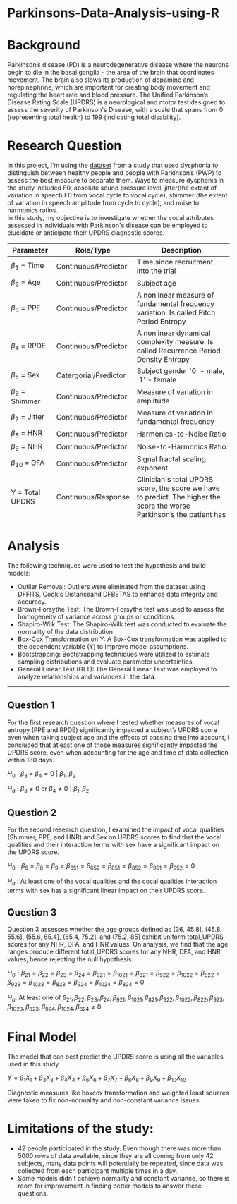 # Parkinsons-Data-Analysis-using-R

# Background
Parkinson’s disease (PD) is a neurodegenerative disease where the neurons begin to die in the basal ganglia - the area of the brain that coordinates movement. The brain also slows its production of dopamine and norepinephrine, which are important for creating body movement and regulating the heart rate and blood pressure. 
The Unified Parkinson’s Disease Rating Scale (UPDRS) is a neurological and motor test designed to assess the severity of Parkinson's Disease, with a scale that spans from 0 (representing total health) to 199 (indicating total disability).

# Research Question
In this project, I'm using the [dataset](https://archive.ics.uci.edu/ml/datasets/Parkinsons+Telemonitoring) from a study that used dysphonia to distinguish between healthy people and people with Parkinson’s (PWP) to assess the best measure to separate them. Ways to measure dysphonia in the study included F0, absolute sound pressure level, jitter(the extent of variation in speech F0 from vocal cycle to vocal cycle), shimmer (the extent of variation in speech amplitude from cycle to cycle), and noise to harmonics ratios.  
In this study, my objective is to investigate whether the vocal attributes assessed in individuals with Parkinson's disease can be employed to elucidate or anticipate their UPDRS diagnostic scores.

| **Parameter** | **Role/Type** | **Description** |
| --- | --- | --- |
| $\beta_1$ = Time | Continuous/Predictor | Time since recruitment into the trial |
| $\beta_2$ = Age | Continuous/Predictor | Subject age |
| $\beta_3$ = PPE | Continuous/Predictor | A nonlinear measure of fundamental frequency variation. Is called Pitch Period Entropy |
| $\beta_4$ = RPDE | Continuous/Predictor | A nonlinear dynamical complexity measure. Is called Recurrence Period Density Entropy |
| $\beta_5$ = Sex| Catergorial/Predictor | Subject gender '0' - male, '1' - female |
| $\beta_6$ = Shimmer | Continuous/Predictor | Measure of variation in amplitude |
| $\beta_7$ = Jitter | Continuous/Predictor | Measure of variation in fundamental frequency |
| $\beta_8$ = HNR | Continuous/Predictor | Harmonics-to-Noise Ratio |
| $\beta_9$ = NHR | Continuous/Predictor | Noise-to-Harmonics Ratio |
| $\beta_10$ = DFA | Continuous/Predictor | Signal fractal scaling exponent |
| Y = Total UPDRS | Continuous/Response | Clinician's total UPDRS score, the score we have to predict. The higher the score the worse Parkinson’s the patient has |

# Analysis
The following techniques were used to test the hypothesis and build models: 
- Outlier Removal: Outliers were eliminated from the dataset using DFFITS, Cook's Distanceand DFBETAS to enhance data integrity and accuracy.
-  Brown-Forsythe Test: The Brown-Forsythe test was used to assess the homogeneity of variance across groups or conditions.
- Shapiro-Wilk Test: The Shapiro-Wilk test was conducted to evaluate the normality of the data distribution
- Box-Cox Transformation on Y: A Box-Cox transformation was applied to the dependent variable (Y) to improve model assumptions.
- Bootstrapping: Bootstrapping techniques were utilized to estimate sampling distributions and evaluate parameter uncertainties.
- General Linear Test (GLT): The General Linear Test was employed to analyze relationships and variances in the data.

***
## Question 1
For the first research question where I tested whether measures of vocal entropy (PPE and RPDE) significantly impacted a subject’s UPDRS score even when taking subject age and the effects of passing time into account, I concluded that atleast one of those measures significantly impacted the UPDRS score, even when accounting for the age and time of data collection within 180 days.

$H_0$ : $\beta_3$ = $\beta_4 = 0$ | $\beta_1$, $\beta_2$

$H_a$ : $\beta_3 \not= 0$ or $\beta_4 \not= 0$ | $\beta_1, \beta_2$

## Question 2
For the second research question, I examined the impact of vocal qualities (Shimmer, PPE, and HNR) and Sex on UPDRS scores to find that the vocal qualities and their interaction terms with sex have a significant impact on the UPDRS score.

$H_0 : \beta_6 = \beta_8 = \beta_9 = \beta_{651} = \beta_{652} = \beta_{851} = \beta_{852} = \beta_{951} = \beta_{952} = 0$

$H_a$ : At least one of the vocal qualities and the cocal qualities interaction terms with sex has a significant linear impact on their UPDRS score.

## Question 3
Question 3 assesses whether the age groups defined as (36, 45.8], (45.8, 55.6], (55.6, 65.4], (65.4, 75.2], and (75.2, 85] exhibit uniform total_UPDRS scores for any NHR, DFA, and HNR values. On analysis, we find that the age ranges produce different total_UPDRS scores for any NHR, DFA, and HNR values, hence rejecting the null hypothesis.

$H_0: \beta_{21} = \beta_{22} = \beta_{23} = \beta_{24} = \beta_{921} = \beta_{1021} = \beta_{821} = \beta_{922} = \beta_{1022} = \beta_{822} = \beta_{923} = \beta_{1023} = \beta_{823} = \beta_{924} = \beta_{1024} = \beta_{824} = 0$

$H_a:$ At least one of $\beta_{21}, \beta_{22}, \beta_{23}, \beta_{24}, \beta_{921}, \beta_{1021}, \beta_{821}, \beta_{922}, \beta_{1022}, \beta_{822}, \beta_{923}, \beta_{1023}, \beta_{823}, \beta_{924}, \beta_{1024}, \beta_{824} \not= 0$

# Final Model
The model that can best predict the UPDRS score is using all the variables used in this study.

$Y= \beta_1 X_1 + \beta_3 X_3 + \beta_4 X_4 + \beta_6 X_6 + \beta_7 X_7 + \beta_8 X_8 + \beta_9 X_9 + \beta_{10} X_{10}$

Diagnostic measures like boxcox transformation and weighted least squares were taken to fix non-normality and non-constant variance issues.

# Limitations of the study:
- 42 people participated in the study. Even though there was more than 5000 rows of data available, since they are all coming from only 42 subjects, many data points will potentially be repeated, since data was collected from each participant multiple times in a day.
- Some models didn't achieve normality and constant variance, so there is room for improvement in finding better models to answer these questions.
  
